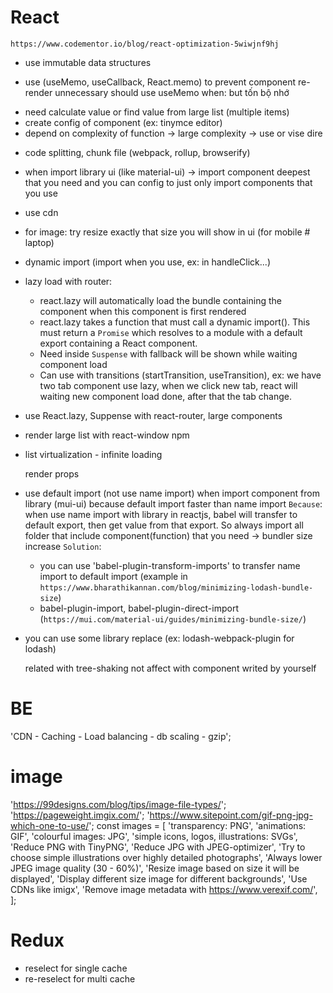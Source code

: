 # React

`https://www.codementor.io/blog/react-optimization-5wiwjnf9hj`

- use immutable data structures

- use (useMemo, useCallback, React.memo) to prevent component re-render unnecessary
  should use useMemo when: but tốn bộ nhớ

* need calculate value or find value from large list (multiple items)
* create config of component (ex: tinymce editor)
* depend on complexity of function -> large complexity -> use or vise dire

- code splitting, chunk file (webpack, rollup, browserify)
- when import library ui (like material-ui) -> import component deepest that you need and you can config to just only import components that you use
- use cdn
- for image: try resize exactly that size you will show in ui (for mobile # laptop)
- dynamic import (import when you use, ex: in handleClick...)
- lazy load with router:

  - react.lazy will automatically load the bundle containing the component when this component is first rendered
  - react.lazy takes a function that must call a dynamic import(). This must return a `Promise` which resolves to a module with a default export containing a React component.
  - Need inside `Suspense` with fallback will be shown while waiting component load
  - Can use with transitions (startTransition, useTransition), ex: we have two tab component use lazy, when we click new tab, react will waiting new component load done, after that the tab change.

- use React.lazy, Suppense with react-router, large components
- render large list with react-window npm
- list virtualization - infinite loading

  render props

- use default import (not use name import) when import component from library (mui-ui) because default import faster than name import
  `Because`: when use name import with library in reactjs, babel will transfer to default export, then get value from that export. So always import all folder that include component(function) that you need -> bundler size increase
  `Solution`:

  - you can use 'babel-plugin-transform-imports' to transfer name import to default import (example in `https://www.bharathikannan.com/blog/minimizing-lodash-bundle-size`)
  - babel-plugin-import, babel-plugin-direct-import (`https://mui.com/material-ui/guides/minimizing-bundle-size/`)

- you can use some library replace (ex: lodash-webpack-plugin for lodash)

  related with tree-shaking
  not affect with component writed by yourself

# BE

'CDN - Caching - Load balancing - db scaling - gzip';

# image

'https://99designs.com/blog/tips/image-file-types/';
'https://pageweight.imgix.com/';
'https://www.sitepoint.com/gif-png-jpg-which-one-to-use/';
const images = [
'transparency: PNG',
'animations: GIF',
'colourful images: JPG',
'simple icons, logos, illustrations: SVGs',
'Reduce PNG with TinyPNG',
'Reduce JPG with JPEG-optimizer',
'Try to choose simple illustrations over highly detailed photographs',
'Always lower JPEG image quality (30 - 60%)',
'Resize image based on size it will be displayed',
'Display different size image for different backgrounds',
'Use CDNs like imigx',
'Remove image metadata with https://www.verexif.com/',
];

# Redux

- reselect for single cache
- re-reselect for multi cache
